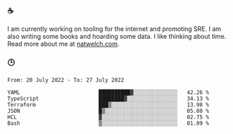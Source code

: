 ### ☕

I am currently working on tooling for the internet and promoting SRE. I am also writing some books and hoarding some data. I like thinking about time. Read more about me at [natwelch.com](https://natwelch.com).

### 🕒

<!--START_SECTION:waka-->

```text
From: 20 July 2022 - To: 27 July 2022

YAML                         ██████████▓░░░░░░░░░░░░░░   42.26 %
TypeScript                   ████████▓░░░░░░░░░░░░░░░░   34.13 %
Terraform                    ███▒░░░░░░░░░░░░░░░░░░░░░   13.98 %
JSON                         █▒░░░░░░░░░░░░░░░░░░░░░░░   05.80 %
HCL                          ▓░░░░░░░░░░░░░░░░░░░░░░░░   02.75 %
Bash                         ▒░░░░░░░░░░░░░░░░░░░░░░░░   01.09 %
```

<!--END_SECTION:waka-->

